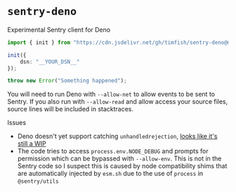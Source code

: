 # `sentry-deno`

Experimental Sentry client for Deno

```ts
import { init } from "https://cdn.jsdelivr.net/gh/timfish/sentry-deno@master/index.ts";

init({
    dsn: "__YOUR_DSN__"
});

throw new Error("Something happened");
```

You will need to run Deno with `--allow-net` to allow events to be sent to
Sentry. If you also run with `--allow-read` and allow access your source files, source lines
will be included in stacktraces.

Issues

- Deno doesn't yet support catching `unhandledrejection`, 
  [looks like it's still a WIP](`https://github.com/denoland/deno/pull/15210`) 
- The code tries to access `process.env.NODE_DEBUG` and prompts for permission which can
  be bypassed with `--allow-env`. This is not in the Sentry code so I suspect
  this is caused by node compatibility shims that are automatically injected by
  `esm.sh` due to the use of `process` in `@sentry/utils`

